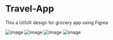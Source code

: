 # Travel-App
This a UI/UX design for grocery app using Figma


![image](https://github.com/Sohamlinge/Travel-App/assets/93962702/3265c506-5256-4bbb-9818-81d577e1ac4e)
![image](https://github.com/Sohamlinge/Travel-App/assets/93962702/07d75a4a-a7a3-4b66-8dbb-340edee6081b)
![image](https://github.com/Sohamlinge/Travel-App/assets/93962702/ef2b2371-c76d-4b53-b793-827495459be8)
![image](https://github.com/Sohamlinge/Travel-App/assets/93962702/8ab7f980-7b8f-468b-ae7c-82ef8d75fb75)

